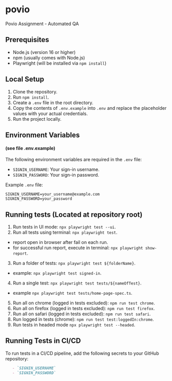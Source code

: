 # povio
Povio Assignment - Automated QA

## Prerequisites
- Node.js (version 16 or higher)
- npm (usually comes with Node.js)
- Playwright (will be installed via `npm install`)

## Local Setup
1. Clone the repository.
2. Run `npm install`.
3. Create a `.env` file in the root directory.
4. Copy the contents of `.env.example` into `.env` and replace the placeholder values with your actual credentials.
5. Run the project locally.

## Environment Variables
#### (see file .env.example)
The following environment variables are required in the `.env` file:

- `SIGNIN_USERNAME`: Your sign-in username.
- `SIGNIN_PASSWORD`: Your sign-in password.


Example `.env` file:
```env
SIGNIN_USERNAME=your_username@example.com
SIGNIN_PASSWORD=your_password
```

## Running tests (Located at repository root)
1. Run tests in UI mode: `npx playwright test --ui`.
2. Run all tests using terminal: `npx playwright test`.
- report open in browser after fail on each run.
- for successful run report, execute in terminal: `npx playwright show-report`.
3. Run a folder of tests: `npx playwright test ${folderName}`.
- example: `npx playwright test signed-in`.
4. Run a single test: `npx playwright test tests/${nameOfTest}`.
- example `npx playwright test tests/home-page-spec.ts`.
5. Run all on chrome (logged in tests excluded): `npm run test chrome`.
6. Run all on firefox (logged in tests excluded): `npm run test firefox`.
7. Run all on safari (logged in tests excluded): `npm run test safari`.
8. Run logged in tests (chrome): `npm run test test:loggedIn:chrome`.
9. Run tests in headed mode `npx playwright test --headed`.

## Running Tests in CI/CD
To run tests in a CI/CD pipeline, add the following secrets to your GitHub repository:

```markdown
   - `SIGNIN_USERNAME`
   - `SIGNIN_PASSWORD`
```